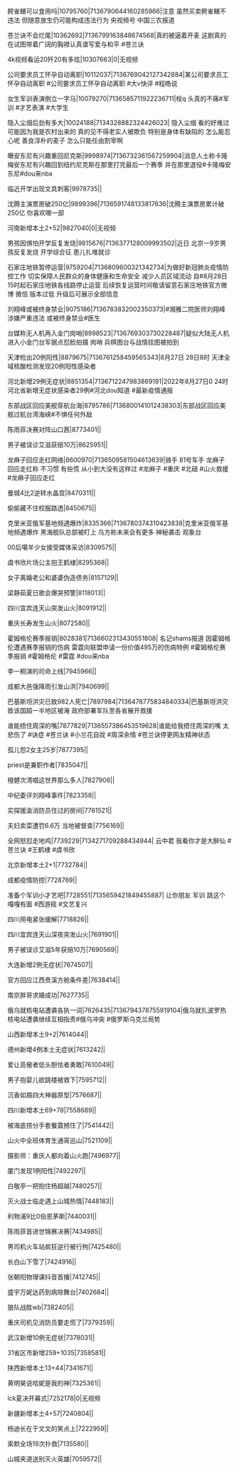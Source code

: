 鳄雀鳝可以食用吗|10795760|7136790644160285966|注意 虽然买卖鳄雀鳝不违法 但随意放生仍可能构成违法行为  央视频号 中国三农报道 

苍兰诀不会烂尾|10362692|7136799163848674568|真的被逼着开麦 这剧真的在试图带着广阔的胸襟认真谱写爱与和平  #苍兰诀

4k视频看运20歼20有多炫|10307663|0|无视频

公司要求员工怀孕自动离职|10112037|7136769042127342884|某公司要求员工怀孕自动离职 #公司要求员工怀孕自动离职 #大v快评 #程皓说 

女生军训表演倒立一字马|10079270|7136585711922236711|栓q 头真的不痛#军训 #才艺表演 #大学生

隐入尘烟后劲有多大|10024188|7134328882324426023| 隐入尘烟 看的好难过 可能因为我是农村出来的 真的见不得老实人被欺负 特别是身体有缺陷的 怎么能忍心呢 善良淳朴的麦子 怎么只能任由割宰啊 

曝安东尼有兴趣重回尼克斯|9998974|7136732361567259904|消息人士称卡隆梅安东尼有兴趣回到纽约尼克斯在那里打完最后一个赛季 并在那里退役#卡隆梅安东尼#dou来nba 

临近开学出现文具刺客|9978735||

沈腾主演票房破250亿|9899396|7136591748133817636|沈腾主演票房累计破250亿 你喜欢哪一部 

河南新增本土2+52|9827040|0|无视频

男孩因惧怕开学反复发烧|9815676|7136377128009993502|近日 北京一9岁男孩反复发烧   开学综合征 患儿扎堆就诊

石家庄地铁暂停运营|9759204|7136809600321342734|为做好新冠肺炎疫情防控工作 切实保障人民群众的身体健康和生命安全 减少人员区域流动 自#8月28日15时起石家庄地铁各线路停止运营 后续恢复运营时间敬请留意石家庄地铁官方微博 微信  版本过低 升级后可展示全部信息

刘翔峰或被终身禁业|9075186|7136783832002350373|#湘雅二院医师刘翔峰 涉嫌严重违法  或被终身禁业#医生 

台媒称无人机再入金门岗哨|8998523|7136769303730228487|疑似大陆无人机进入小金门台军据点怼脸拍摄  岗哨 兵棋图台与战情挂图被拍到

天津检出20例阳性|8879675|7136761258459565343|8月27日 28日8时 天津全域核酸检测发现20例阳性感染者

河北新增29例无症状|8851354|7136712247983869191|2022年8月27日0 24时 河北省新增无症状感染者29例#河北dou知道 #最新疫情通报

东部战区回应美舰穿航台海|8795786|7136800141012438303|东部战区回应美舰过航台湾海峡#不惧任何外敌   

陈雨菲决赛对阵山口茜|8773401||

男子被误诊艾滋获赔10万|8625951||

龙麻子回应走红网络|8600970|7136509581504613639|骑手 81号车手 龙麻子 回应走红称 不习惯 有些慌 从小到大没有这样过 #龙麻子 #重庆 #北碚 #山火救援 #龙麻子回应走红  

曼城4比2逆转水晶宫|8470311||

偷偷藏不住校服路透|8450675||

克里米亚俄军基地频遇爆炸|8335366|7136780374310423838|克里米亚俄军基地频遇爆炸 黑海舰队总部被盯上 乌方称未来会有更多 神秘袭击  观象台 

00后噶羊少女接受媒体采访|8309575||

虞书欣片场公主抱王鹤棣|8295368||

女子离婚老公和婆婆伪造债务|8157129||

梁静茹夏日歌会爆哭预警|8118013||

四川宜宾连天山突发山火|8091912||

重庆长寿发生山火|8072580||

霍姆格伦赛季报销|8028381|7136602313430551808| 名记shams报道 因霍姆格伦遭遇赛季报销的伤病 雷霆向联盟申请一份价值495万的伤病特例 #霍姆格伦赛季报销 #霍姆格伦 #雷霆 #dou来nba

李一桐演的司命上线|7945966||

成都大邑强降雨引发山洪|7940699||

巴基斯坦洪灾已致982人死亡|7897984|7136478775834840334|巴基斯坦洪灾致该国超一半地区被淹 政府部署军队至各省展开救援

谁能捂住周深的嘴|7877829|7136557386453519628|谁能给我捂住周深的嘴 太悲伤了  #诀症  #苍兰诀 #小兰花自戕 #周深余情 #苍兰诀停更网友精神状态

孤儿怨2女主25岁|7877395||

priest是兼职作者|7835047||

檀健次清唱这世界那么多人|7827906||

中纪委评刘翔峰事件|7823358||

实探援渝消防员住过的房间|7781521||

夫妇卖菜遭罚6.6万 当地被督查|7756169||

全网怒怼走地鸡|7739229|7134271709288434944| 云中君 我看你才是大醉仙 #苍兰诀 #王鹤棣 #虞书欣

北京新增本土2+1|7732784||

成都疫情防控|7728769||

准备个军训小才艺吧|7728551|7135659421849455887| 让你朋友 军训 跳这个嘎嘎有面  #西游摇 #文艺复兴

四川用电紧张缓解|7718826||

四川宜宾连天山深夜突发山火|7691901||

男子被误诊艾滋5年获赔10万|7690569||

大连新增2例无症状|7674507||

官方回应江西贵溪方舱条件差|7638414||

南京胖哥求婚成功|7627735||

俄乌就核电站遭袭各执一词|7626435|7136794378755919104|俄乌就扎波罗热核电站遭袭继续互相指责#俄乌冲突 #俄罗斯乌克兰局势

山西新增本土9+2|7614044||

德州新增4例本土无症状|7613242||

爱让高傲者低头胆怯者勇敢|7610049||

男子抱婴儿欲跳楼被救下|7595712||

沉香如屑四大神器原型|7576687||

四川新增本土69+78|7558689||

被海底捞分手套餐震撼住了|7541442||

山火中全班体育生通宵巡山|7521109||

摄影师：重庆人都向着山火跑|7496977||

厦门发现1例阳性|7492297||

白敬亭一把抱住杨超越|7480257||

灭火战士临走遇上山城热情|7448183||

利物浦9比0伯恩茅斯|7440031||

陈雨菲首进世锦赛决赛|7434985||

男司机火车站疯狂逆行被行拘|7425480||

长白山下雪了|7424916||

张朝阳物理课抖音首播|7412745||

盛宇万妮达药到病除舞台|7402684||

狼队战胜wb|7382405||

重庆司机见消防员要走慌了|7379359||

武汉新增10例无症状|7378031||

31省区市新增259+1035|7358581||

陕西新增本土13+44|7341671||

黄明昊说哈妮是我的神|7325361||

lck夏决开幕式|7252178|0|无视频

新疆新增本土4+57|7240804||

杨迪长在于文文的笑点上|7222959||

索默全场19次扑救|7135580||

山城夹道送别灭火英雄|7059572||

